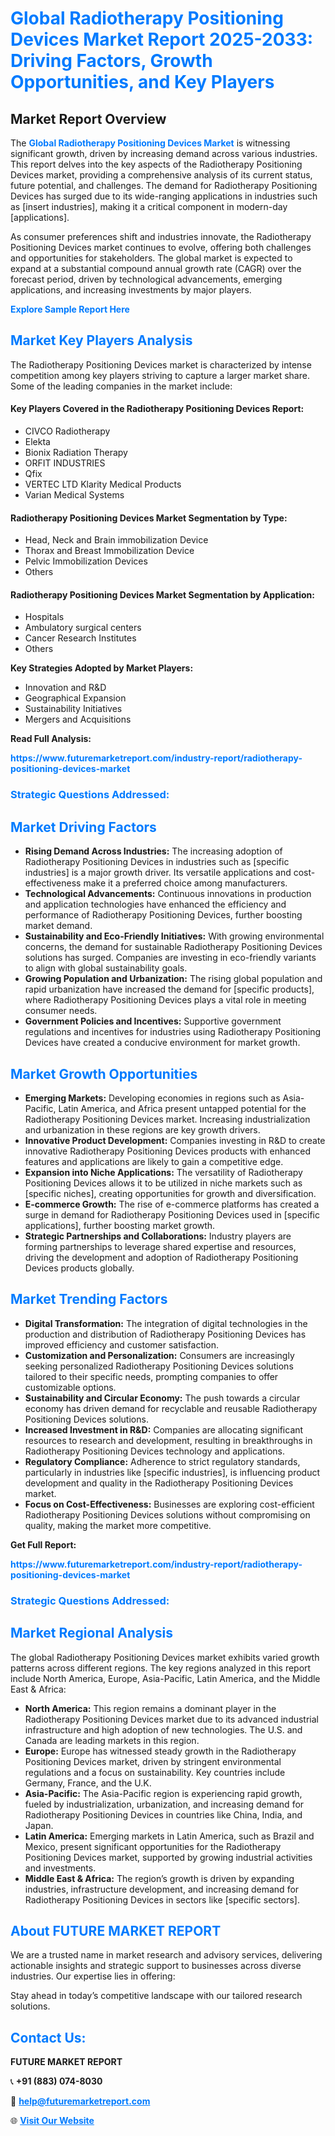 <h1 style="color: #007BFF;">Global Radiotherapy Positioning Devices Market Report 2025-2033: Driving Factors, Growth Opportunities, and Key Players</h1>

<section id="overview">
<h2>Market Report Overview</h2>
<p>The <a href="https://www.futuremarketreport.com/industry-report/radiotherapy-positioning-devices-market" style="color: #007BFF; text-decoration: none;"><strong>Global Radiotherapy Positioning Devices Market</strong></a> is witnessing significant growth, driven by increasing demand across various industries. This report delves into the key aspects of the Radiotherapy Positioning Devices market, providing a comprehensive analysis of its current status, future potential, and challenges. The demand for Radiotherapy Positioning Devices has surged due to its wide-ranging applications in industries such as [insert industries], making it a critical component in modern-day [applications].</p>
<p>As consumer preferences shift and industries innovate, the Radiotherapy Positioning Devices market continues to evolve, offering both challenges and opportunities for stakeholders. The global market is expected to expand at a substantial compound annual growth rate (CAGR) over the forecast period, driven by technological advancements, emerging applications, and increasing investments by major players.</p>
</section>

<section id="overview">
<p><a href="https://www.futuremarketreport.com/request-sample/reportId=59510" style="color: #007BFF; text-decoration: none;"><strong>Explore Sample Report Here</strong></a></p>
</section>

<section id="key-players">
<h2 style="color: #007BFF;">Market Key Players Analysis</h2>
<p>The Radiotherapy Positioning Devices market is characterized by intense competition among key players striving to capture a larger market share. Some of the leading companies in the market include:</p>
<h4>Key Players Covered in the Radiotherapy Positioning Devices Report:</h4>
<ul><li>CIVCO Radiotherapy</li><li>Elekta</li><li>Bionix Radiation Therapy</li><li>ORFIT INDUSTRIES</li><li>Qfix</li><li>VERTEC LTD Klarity Medical Products</li><li>Varian Medical Systems</li></ul>
<h4>Radiotherapy Positioning Devices Market Segmentation by Type:</h4>
<ul><li>Head, Neck and Brain immobilization Device</li><li>Thorax and Breast Immobilization Device</li><li>Pelvic Immobilization Devices</li><li>Others</li></ul>

<h4>Radiotherapy Positioning Devices Market Segmentation by Application:</h4>
<ul><li>Hospitals</li><li>Ambulatory surgical centers</li><li>Cancer Research Institutes</li><li>Others</li></ul>
<p><strong>Key Strategies Adopted by Market Players:</strong></p>
<ul>
<li>Innovation and R&D</li>
<li>Geographical Expansion</li>
<li>Sustainability Initiatives</li>
<li>Mergers and Acquisitions</li>
</ul>
</section>

<section>
<p><strong>Read Full Analysis: </strong></p><a href="https://www.futuremarketreport.com/industry-report/radiotherapy-positioning-devices-market" style="color: #007BFF; text-decoration: none;"><strong>https://www.futuremarketreport.com/industry-report/radiotherapy-positioning-devices-market</strong></a>
<h3 style="color: #007BFF;">Strategic Questions Addressed:</h3>
</section>

<section id="driving-factors">
<h2 style="color: #007BFF;">Market Driving Factors</h2>
<ul>
<li><strong>Rising Demand Across Industries:</strong> The increasing adoption of Radiotherapy Positioning Devices in industries such as [specific industries] is a major growth driver. Its versatile applications and cost-effectiveness make it a preferred choice among manufacturers.</li>
<li><strong>Technological Advancements:</strong> Continuous innovations in production and application technologies have enhanced the efficiency and performance of Radiotherapy Positioning Devices, further boosting market demand.</li>
<li><strong>Sustainability and Eco-Friendly Initiatives:</strong> With growing environmental concerns, the demand for sustainable Radiotherapy Positioning Devices solutions has surged. Companies are investing in eco-friendly variants to align with global sustainability goals.</li>
<li><strong>Growing Population and Urbanization:</strong> The rising global population and rapid urbanization have increased the demand for [specific products], where Radiotherapy Positioning Devices plays a vital role in meeting consumer needs.</li>
<li><strong>Government Policies and Incentives:</strong> Supportive government regulations and incentives for industries using Radiotherapy Positioning Devices have created a conducive environment for market growth.</li>
</ul>
</section>

<section id="growth-opportunities">
<h2 style="color: #007BFF;">Market Growth Opportunities</h2>
<ul>
<li><strong>Emerging Markets:</strong> Developing economies in regions such as Asia-Pacific, Latin America, and Africa present untapped potential for the Radiotherapy Positioning Devices market. Increasing industrialization and urbanization in these regions are key growth drivers.</li>
<li><strong>Innovative Product Development:</strong> Companies investing in R&D to create innovative Radiotherapy Positioning Devices products with enhanced features and applications are likely to gain a competitive edge.</li>
<li><strong>Expansion into Niche Applications:</strong> The versatility of Radiotherapy Positioning Devices allows it to be utilized in niche markets such as [specific niches], creating opportunities for growth and diversification.</li>
<li><strong>E-commerce Growth:</strong> The rise of e-commerce platforms has created a surge in demand for Radiotherapy Positioning Devices used in [specific applications], further boosting market growth.</li>
<li><strong>Strategic Partnerships and Collaborations:</strong> Industry players are forming partnerships to leverage shared expertise and resources, driving the development and adoption of Radiotherapy Positioning Devices products globally.</li>
</ul>
</section>

<section id="trending-factors">
<h2 style="color: #007BFF;">Market Trending Factors</h2>
<ul>
<li><strong>Digital Transformation:</strong> The integration of digital technologies in the production and distribution of Radiotherapy Positioning Devices has improved efficiency and customer satisfaction.</li>
<li><strong>Customization and Personalization:</strong> Consumers are increasingly seeking personalized Radiotherapy Positioning Devices solutions tailored to their specific needs, prompting companies to offer customizable options.</li>
<li><strong>Sustainability and Circular Economy:</strong> The push towards a circular economy has driven demand for recyclable and reusable Radiotherapy Positioning Devices solutions.</li>
<li><strong>Increased Investment in R&D:</strong> Companies are allocating significant resources to research and development, resulting in breakthroughs in Radiotherapy Positioning Devices technology and applications.</li>
<li><strong>Regulatory Compliance:</strong> Adherence to strict regulatory standards, particularly in industries like [specific industries], is influencing product development and quality in the Radiotherapy Positioning Devices market.</li>
<li><strong>Focus on Cost-Effectiveness:</strong> Businesses are exploring cost-efficient Radiotherapy Positioning Devices solutions without compromising on quality, making the market more competitive.</li>
</ul>
</section>

<section>
<p><strong>Get Full Report: </strong></p><a href="https://www.futuremarketreport.com/industry-report/radiotherapy-positioning-devices-market" style="color: #007BFF; text-decoration: none;"><strong>https://www.futuremarketreport.com/industry-report/radiotherapy-positioning-devices-market</strong></a>
<h3 style="color: #007BFF;">Strategic Questions Addressed:</h3>
</section>


<section id="regional-analysis">
<h2 style="color: #007BFF;">Market Regional Analysis</h2>
<p>The global Radiotherapy Positioning Devices market exhibits varied growth patterns across different regions. The key regions analyzed in this report include North America, Europe, Asia-Pacific, Latin America, and the Middle East & Africa:</p>
<ul>
<li><strong>North America:</strong> This region remains a dominant player in the Radiotherapy Positioning Devices market due to its advanced industrial infrastructure and high adoption of new technologies. The U.S. and Canada are leading markets in this region.</li>
<li><strong>Europe:</strong> Europe has witnessed steady growth in the Radiotherapy Positioning Devices market, driven by stringent environmental regulations and a focus on sustainability. Key countries include Germany, France, and the U.K.</li>
<li><strong>Asia-Pacific:</strong> The Asia-Pacific region is experiencing rapid growth, fueled by industrialization, urbanization, and increasing demand for Radiotherapy Positioning Devices in countries like China, India, and Japan.</li>
<li><strong>Latin America:</strong> Emerging markets in Latin America, such as Brazil and Mexico, present significant opportunities for the Radiotherapy Positioning Devices market, supported by growing industrial activities and investments.</li>
<li><strong>Middle East & Africa:</strong> The region’s growth is driven by expanding industries, infrastructure development, and increasing demand for Radiotherapy Positioning Devices in sectors like [specific sectors].</li>
</ul>
</section>

<footer>
<h2 style="color: #007BFF;">About FUTURE MARKET REPORT</h2>
<p>We are a trusted name in market research and advisory services, delivering actionable insights and strategic support to businesses across diverse industries. Our expertise lies in offering:</p>

<p>Stay ahead in today’s competitive landscape with our tailored research solutions.</p>

<h2 style="color: #007BFF;">Contact Us:</h2>
<p><strong>FUTURE MARKET REPORT</strong></p>
<p>📞 <strong>+91 (883) 074-8030</strong></p>
<p>📧 <strong><a href="mailto:help@futuremarketreport.com" style="color: #007BFF;">help@futuremarketreport.com</a></strong></p>
<p>🌐 <strong><a href="https://www.futuremarketreport.com/" style="color: #007BFF;">Visit Our Website</a></strong></p>
</footer>